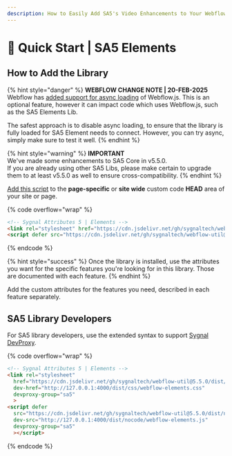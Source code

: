 ```yaml
---
description: How to Easily Add SA5's Video Enhancements to Your Webflow Site
---
```


# 🚀 Quick Start | SA5 Elements

## How to Add the Library   <a href="#step-1---add-the-library" id="step-1---add-the-library"></a>

{% hint style="danger" %}
**WEBFLOW CHANGE NOTE | 20-FEB-2025** \
Webflow has [added support for async loading](https://help.webflow.com/hc/en-us/articles/38265301927059-Understanding-per-page-JavaScript-and-asynchronously-loading-JavaScript) of Webflow.js.  This is an optional feature, however it can impact code which uses Webflow.js, such as the SA5 Elements Lib.&#x20;

The safest approach is to disable async loading, to ensure that the library is fully loaded for SA5 Element needs to connect.  However, you can try async, simply make sure to test it well.&#x20;
{% endhint %}

{% hint style="warning" %}
**IMPORTANT** \
We've made some enhancements to SA5 Core in v5.5.0. \
If you are already using other SA5 Libs, please make certain to upgrade them to at least v5.5.0 as well to ensure cross-compatibility.&#x20;
{% endhint %}



[Add this script](../overview/how-to-add-custom-code.md) to the **page-specific** or **site wide** custom code **HEAD** area of your site or page.&#x20;

{% code overflow="wrap" %}
```html
<!-- Sygnal Attributes 5 | Elements --> 
<link rel="stylesheet" href="https://cdn.jsdelivr.net/gh/sygnaltech/webflow-util@5.5.0/dist/css/webflow-elements.css"> 
<script defer src="https://cdn.jsdelivr.net/gh/sygnaltech/webflow-util@5.5.0/dist/nocode/webflow-elements.js"></script>
```
{% endcode %}

{% hint style="success" %}
Once the library is installed, use the attributes you want for the specific features you're looking for in this library. Those are documented with each feature.&#x20;
{% endhint %}

Add the custom attributes for the features you need, described in each feature separately. &#x20;

## SA5 Library Developers

For SA5 library developers, use the extended syntax to support [Sygnal DevProxy](https://engine.sygnal.com/devproxy).&#x20;

{% code overflow="wrap" %}
```html
<!-- Sygnal Attributes 5 | Elements --> 
<link rel="stylesheet" 
  href="https://cdn.jsdelivr.net/gh/sygnaltech/webflow-util@5.5.0/dist/css/webflow-elements.css"
  dev-href="http://127.0.0.1:4000/dist/css/webflow-elements.css"
  devproxy-group="sa5"
  > 
<script defer 
  src="https://cdn.jsdelivr.net/gh/sygnaltech/webflow-util@5.5.0/dist/nocode/webflow-elements.js" 
  dev-src="http://127.0.0.1:4000/dist/nocode/webflow-elements.js"
  devproxy-group="sa5"
  ></script>
```
{% endcode %}




